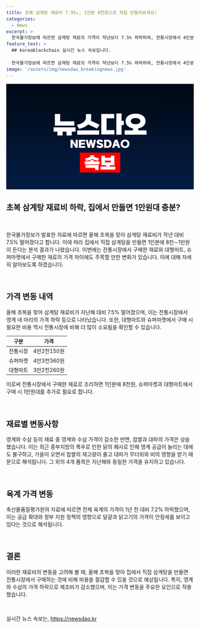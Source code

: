 ```yaml
---
title: 초복 삼계탕 재료비 7.5%↓, 1인분 8천원으로 직접 만들어보세요!
categories:
  - News
excerpt: >
  한국물가정보에 따르면 삼계탕 재료의 가격이 작년보다 7.5% 하락하여, 전통시장에서 4인분 재료를 구매하면 1인분에 8천원으로 만들 수 있다. 특히 영계와 찹쌀, 대파 등의 가격 변동이 큰데, 초복을 앞둔 영계 공급 확대와 정부 지원으로 닭고기의 가격이 안정세를 보이고 있다고 밝혔다. 전통시장에서 만들 경우 슈퍼마켓과 대형마트에 비해 30.7%와 34.4% 가격이 저렴하며, 이는 2018년 이후 처음으로 가격이 하락한 것이다.
feature_text: >
  ## koreablockchain 실시간 뉴스 속보입니다.

  한국물가정보에 따르면 삼계탕 재료의 가격이 작년보다 7.5% 하락하여, 전통시장에서 4인분 재료를 구매하면 1인분에 8천원으로 만들 수 있다. 특히 영계와 찹쌀, 대파 등의 가격 변동이 큰데, 초복을 앞둔 영계 공급 확대와 정부 지원으로 닭고기의 가격이 안정세를 보이고 있다고 밝혔다. 전통시장에서 만들 경우 슈퍼마켓과 대형마트에 비해 30.7%와 34.4% 가격이 저렴하며, 이는 2018년 이후 처음으로 가격이 하락한 것이다.
image: '/assets/img/newsdao_breakingnews.jpg'
---
```


<p><img src="/assets/img/newsdao_breakingnews.jpg" alt="koreablockchain 속보" /></p>

<h2 data-ke-size="size32">초복 삼계탕 재료비 하락, 집에서 만들면 1만원대 충분?</h2>

<p data-ke-size="size16">&nbsp;</p>

<p>한국물가정보가 발표한 자료에 따르면 올해 초복을 맞아 삼계탕 재료비가 작년 대비 7.5% 떨어졌다고 합니다. 이에 따라 집에서 직접 삼계탕을 만들면 1인분에 8천∼1만원이 든다는 분석 결과가 나왔습니다. 이번에는 전통시장에서 구매한 재료와 대형마트, 슈퍼마켓에서 구매한 재료의 가격 차이에도 주목할 만한 변화가 있습니다. 이에 대해 자세히 알아보도록 하겠습니다.</p>

<p data-ke-size="size16">&nbsp;</p>

<h2 data-ke-size="size26">가격 변동 내역</h2>

<p data-ke-size="size16">올해 초복을 맞아 삼계탕 재료비가 지난해 대비 7.5% 떨어졌으며, 이는 전통시장에서 영계 네 마리의 가격 하락 등으로 나타났습니다. 또한, 대형마트와 슈퍼마켓에서 구매 시 필요한 비용 역시 전통시장에 비해 더 많이 소요됨을 확인할 수 있습니다.</p>

<table>
    <thead>
        <tr>
            <th>구분</th>
            <th>가격</th>
        </tr>
    </thead>
    <tbody>
        <tr>
            <td>전통시장</td>
            <td>4만2천150원</td>
        </tr>
        <tr>
            <td>슈퍼마켓</td>
            <td>4만3천360원</td>
        </tr>
        <tr>
            <td>대형마트</td>
            <td>3만2천260원</td>
        </tr>
    </tbody>
</table>

<p data-ke-size="size16">이로써 전통시장에서 구매한 재료로 조리하면 1인분에 8천원, 슈퍼마켓과 대형마트에서 구매 시 1만원대를 추가로 필요로 합니다.</p>

<p data-ke-size="size16">&nbsp;</p>

<h2 data-ke-size="size26">재료별 변동사항</h2>

<p data-ke-size="size16">영계와 수삼 등의 재료 중 영계와 수삼 가격이 감소한 반면, 찹쌀과 대파의 가격은 상슬했습니다. 이는 최근 중부지방의 폭우로 인한 닭의 폐사로 인해 영계 공급이 늘리는 데에도 불구하고, 가을이 오면서 찹쌀의 재고량이 줄고 대파가 무더위와 비의 영향을 받기 때문으로 해석됩니다. 그 외의 4개 품목은 지난해와 동일한 가격을 유지하고 있습니다.</p>

<p data-ke-size="size16">&nbsp;</p>

<h2 data-ke-size="size26">육계 가격 변동</h2>

<p data-ke-size="size16">축산물품질평가원의 자료에 따르면 전체 육계의 가격이 1년 전 대비 7.2% 하락했으며, 이는 공급 확대와 정부 지원 정책의 영향으로 달걀과 닭고기의 가격이 안정세를 보이고 있다는 것으로 해석됩니다.</p>

<p data-ke-size="size16">&nbsp;</p>

<h2 data-ke-size="size26">결론</h2>

<p data-ke-size="size16">이러한 재료비의 변동을 고려해 볼 때, 올해 초복을 맞아 집에서 직접 삼계탕을 만들면 전통시장에서 구매하는 것에 비해 비용을 절감할 수 있을 것으로 예상됩니다. 특히, 영계와 수삼의 가격 하락으로 제조비가 감소했으며, 이는 가격 변동을 주요한 요인으로 작용했습니다.</p>

<p data-ke-size="size16">&nbsp;</p>
실시간 뉴스 속보는, <a href="https://newsdao.kr" rel="dofollow">https://newsdao.kr</a>


